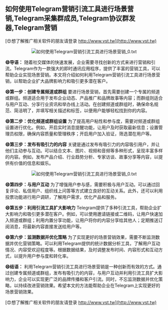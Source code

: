 ## **如何使用Telegram营销引流工具进行场景营销,Telegram采集群成员,Telegram协议群发器,Telegram营销**

[😍想了解推广相关软件的朋友请登录 http://www.vst.tw](http://www.vst.tw)

 <center><img src="https://vst.tw/MP4/tuiguang/png/5.png" alt="如何使用Telegram营销引流工具进行场景营销_0.txt"></center>

**😄导语：**
随着社交媒体的快速发展，企业需要寻找创新的方式来进行营销和引流。Telegram作为一款强大的即时通讯应用程序，提供了丰富的营销工具，可以帮助企业实现场景营销。本文将介绍如何利用Telegram营销引流工具进行场景营销，以帮助企业扩大品牌影响力和吸引更多潜在客户。

**😄第一步：创建专属频道或群组**
要进行场景营销，首先需要创建一个专属的频道或群组。频道适合用于发布企业动态、产品推广和品牌故事等内容；而群组则适合与用户互动、分享行业资讯和举办线上活动。在创建频道或群组时，确保命名规范、简洁明了，并填写相关描述和标签，以便用户能够轻松找到你的内容。

**😄第二步：优化频道或群组设置**
为了提高用户粘性和参与度，需要对频道或群组设置进行优化。例如，开启实时消息提醒功能，让用户及时获取最新信息；设置管理员权限，确保内容质量和管理秩序；开启用户加入验证，筛选潜在用户等。

**😄第三步：发布有吸引力的内容**
关键是通过发布有吸引力的内容吸引用户，并让他们主动参与互动。可以结合文本、图片、视频和音频等多种形式，呈现丰富多样的内容。例如，发布产品介绍、行业趋势分析、专家访谈、故事分享等内容，以提供有价值的信息和娱乐。

 <center><img src="https://vst.tw/MP4/tuiguang/png/7.png" alt="如何使用Telegram营销引流工具进行场景营销_0.txt"></center>

**😄第四步：与用户互动**
为了增强用户参与感，需要积极与用户互动。可以通过回复评论、私信用户、组织线上问答等方式建立良好的互动关系。此外，还可以利用投票功能进行用户调研，了解用户需求，优化产品和服务。

**😄第五步：利用引流工具扩大影响力**
Telegram提供了多种引流工具，帮助企业扩大影响力和吸引更多潜在客户。例如，可以使用邀请链接或二维码，让用户快速加入频道或群组；利用内置分享功能，让用户将你的内容分享给其他人；定期推送订阅消息，将最新内容直接发送给用户等。

**😄第六步：监测数据并优化策略**
为了实现更好的场景营销效果，需要不断监测数据并优化营销策略。可以利用Telegram提供的统计数据分析工具，了解用户互动情况、内容受欢迎程度等。根据数据结果，及时调整发布时间、内容形式和互动方式，以提升用户参与度和转化率。

**😄结语：**
利用Telegram营销引流工具进行场景营销是一种创新而有效的方式。通过创建专属频道或群组，发布有吸引力的内容，与用户互动并利用引流工具扩大影响力，企业可以实现更广泛的品牌传播和客户引流。同时，不忘监测数据并优化策略，以持续改进营销效果。希望本文的方法能帮助企业在Telegram上实现更好的场景营销效果。

[😍想了解推广相关软件的朋友请登录 http://www.vst.tw](http://www.vst.tw)



